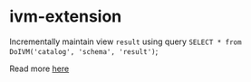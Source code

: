 # ivm-extension

Incrementally maintain view `result` using query `SELECT * from DoIVM('catalog', 'schema', 'result')`;

Read more [here](https://github.com/cwida/ivm-extension/blob/ivm-optimizer-rule/VLDB%20Summer%20School%202023%20Poster.pdf)


